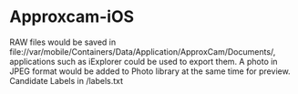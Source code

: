 # Approxcam-iOS
RAW files would be saved in file://var/mobile/Containers/Data/Application/ApproxCam/Documents/, applications such as iExplorer could be used to export them. A photo in JPEG format would be added to Photo library at the same time for preview.
Candidate Labels in /labels.txt
